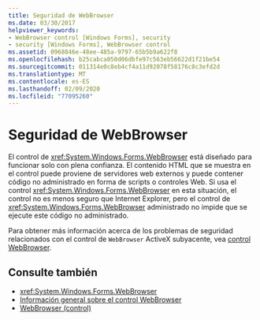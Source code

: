 ```yaml
---
title: Seguridad de WebBrowser
ms.date: 03/30/2017
helpviewer_keywords:
- WebBrowser control [Windows Forms], security
- security [Windows Forms], WebBrowser control
ms.assetid: 0968846e-48ee-485a-9797-65b5b9a622f8
ms.openlocfilehash: b25cabca050d06dbfe97c563eb56622d1f21be54
ms.sourcegitcommit: 011314e0c8eb4cf4a11d92078f58176c8c3efd2d
ms.translationtype: MT
ms.contentlocale: es-ES
ms.lasthandoff: 02/09/2020
ms.locfileid: "77095260"
---
```

# <a name="webbrowser-security"></a>Seguridad de WebBrowser
El control de <xref:System.Windows.Forms.WebBrowser> está diseñado para funcionar solo con plena confianza. El contenido HTML que se muestra en el control puede proviene de servidores web externos y puede contener código no administrado en forma de scripts o controles Web. Si usa el control <xref:System.Windows.Forms.WebBrowser> en esta situación, el control no es menos seguro que Internet Explorer, pero el control de <xref:System.Windows.Forms.WebBrowser> administrado no impide que se ejecute este código no administrado.  
  
 Para obtener más información acerca de los problemas de seguridad relacionados con el control de `WebBrowser` ActiveX subyacente, vea [control WebBrowser](https://docs.microsoft.com/previous-versions/windows/internet-explorer/ie-developer/platform-apis/aa752040(v=vs.85)).  
  
## <a name="see-also"></a>Consulte también

- <xref:System.Windows.Forms.WebBrowser>
- [Información general sobre el control WebBrowser](webbrowser-control-overview.md)
- [WebBrowser (control)](https://docs.microsoft.com/previous-versions/windows/internet-explorer/ie-developer/platform-apis/aa752040(v=vs.85))
